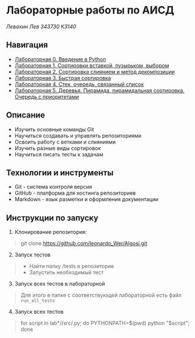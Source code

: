 # Лабораторные работы по АИСД
*Левахин Лев 343730 К3140*

## Навигация
- [Лабораторная 0. Введение в Python](lab0)
- [Лабораторная 1. Сортировки вставкой, пузырьком, выбором](lab1)
- [Лабораторная 2. Сортировка слиянием и метод декомпозиции](lab2)
- [Лабораторная 3. Быстрая сортировка](lab3)
- [Лабораторная 4. Стек, очередь, связанный список](lab4)
- [Лабораторная 5. Деревья. Пирамида, пирамидальная сортировка. Очередь с приоритетами](lab5)

## Описание
+ Изучить основные команды Git
+ Научиться создавать и управлять репозиториями
+ Освоить работу с ветками и слияниями
+ Изучить разные виды сортировок
+ Научиться писать тесты к задачам
  
## Технологии и инструменты
+ Git - система контроля версия
+ GitHub - платформа для хостинга репозиториев
+ Markdown - язык разметки и оформления документации

## Инструкции по запуску
1. Клонирование репозитория:
> git clone https://github.com/leonardo_Wer/Algosi.git
2. Запуск тестов
> - Найти папку /tests в репозиторие
> - Запустить необходимый тест
3. Запуск всех тестов в лабораторной
> Для этого в папке с соответствующей лабораторной есть файл `run_all_tests`
4. Запуск всех тестов
> for script in lab*//src/.py; do PYTHONPATH=$(pwd) python "$script"; done
